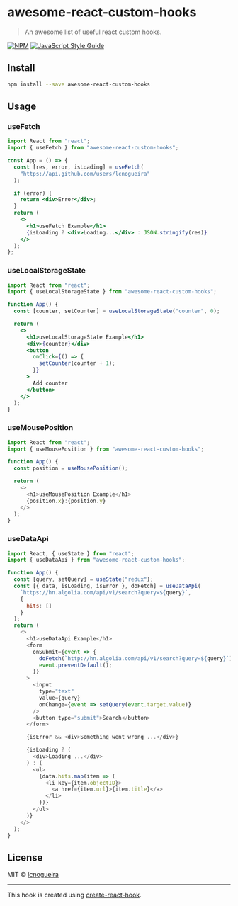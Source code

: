 # awesome-react-custom-hooks

> An awesome list of useful react custom hooks.

[![NPM](https://img.shields.io/npm/v/awesome-react-custom-hooks.svg)](https://www.npmjs.com/package/awesome-react-custom-hooks) [![JavaScript Style Guide](https://img.shields.io/badge/code_style-standard-brightgreen.svg)](https://standardjs.com)

## Install

```bash
npm install --save awesome-react-custom-hooks
```

## Usage

### useFetch

```jsx
import React from "react";
import { useFetch } from "awesome-react-custom-hooks";

const App = () => {
  const [res, error, isLoading] = useFetch(
    "https://api.github.com/users/lcnogueira"
  );

  if (error) {
    return <div>Error</div>;
  }
  return (
    <>
      <h1>useFetch Example</h1>
      {isLoading ? <div>Loading...</div> : JSON.stringify(res)}
    </>
  );
};
```

### useLocalStorageState

```jsx
import React from "react";
import { useLocalStorageState } from "awesome-react-custom-hooks";

function App() {
  const [counter, setCounter] = useLocalStorageState("counter", 0);

  return (
    <>
      <h1>useLocalStorageState Example</h1>
      <div>{counter}</div>
      <button
        onClick={() => {
          setCounter(counter + 1);
        }}
      >
        Add counter
      </button>
    </>
  );
}
```

### useMousePosition

```js
import React from "react";
import { useMousePosition } from "awesome-react-custom-hooks";

function App() {
  const position = useMousePosition();

  return (
    <>
      <h1>useMousePosition Example</h1>
      {position.x}:{position.y}
    </>
  );
}
```
### useDataApi

```js
import React, { useState } from "react";
import { useDataApi } from "awesome-react-custom-hooks";

function App() {
  const [query, setQuery] = useState("redux");
  const [{ data, isLoading, isError }, doFetch] = useDataApi(
    `https://hn.algolia.com/api/v1/search?query=${query}`,
    {
      hits: []
    }
  );
  return (
    <>
      <h1>useDataApi Example</h1>
      <form
        onSubmit={event => {
          doFetch(`http://hn.algolia.com/api/v1/search?query=${query}`);
          event.preventDefault();
        }}
      >
        <input
          type="text"
          value={query}
          onChange={event => setQuery(event.target.value)}
        />
        <button type="submit">Search</button>
      </form>

      {isError && <div>Something went wrong ...</div>}

      {isLoading ? (
        <div>Loading ...</div>
      ) : (
        <ul>
          {data.hits.map(item => (
            <li key={item.objectID}>
              <a href={item.url}>{item.title}</a>
            </li>
          ))}
        </ul>
      )}
    </>
  );
}
```

## License

MIT © [lcnogueira](https://github.com/lcnogueira)

---

This hook is created using [create-react-hook](https://github.com/hermanya/create-react-hook).
